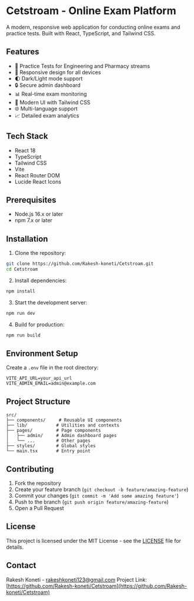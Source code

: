 # Cetstroam - Online Exam Platform

A modern, responsive web application for conducting online exams and practice tests. Built with React, TypeScript, and Tailwind CSS.

## Features

- 🎯 Practice Tests for Engineering and Pharmacy streams
- 📱 Responsive design for all devices
- 🌓 Dark/Light mode support
- 🔒 Secure admin dashboard
- 📊 Real-time exam monitoring
- 🎨 Modern UI with Tailwind CSS
- 🌐 Multi-language support
- 📈 Detailed exam analytics

## Tech Stack

- React 18
- TypeScript
- Tailwind CSS
- Vite
- React Router DOM
- Lucide React Icons

## Prerequisites

- Node.js 16.x or later
- npm 7.x or later

## Installation

1. Clone the repository:
```bash
git clone https://github.com/Rakesh-koneti/Cetstroam.git
cd Cetstroam
```

2. Install dependencies:
```bash
npm install
```

3. Start the development server:
```bash
npm run dev
```

4. Build for production:
```bash
npm run build
```

## Environment Setup

Create a `.env` file in the root directory:

```env
VITE_API_URL=your_api_url
VITE_ADMIN_EMAIL=admin@example.com
```

## Project Structure

```
src/
├── components/     # Reusable UI components
├── lib/           # Utilities and contexts
├── pages/         # Page components
│   ├── admin/     # Admin dashboard pages
│   └── ...        # Other pages
├── styles/        # Global styles
└── main.tsx       # Entry point
```

## Contributing

1. Fork the repository
2. Create your feature branch (`git checkout -b feature/amazing-feature`)
3. Commit your changes (`git commit -m 'Add some amazing feature'`)
4. Push to the branch (`git push origin feature/amazing-feature`)
5. Open a Pull Request

## License

This project is licensed under the MIT License - see the [LICENSE](LICENSE) file for details.

## Contact

Rakesh Koneti - rakeshkoneti123@gmail.com
Project Link: [https://github.com/Rakesh-koneti/Cetstroam](https://github.com/Rakesh-koneti/Cetstroam) 